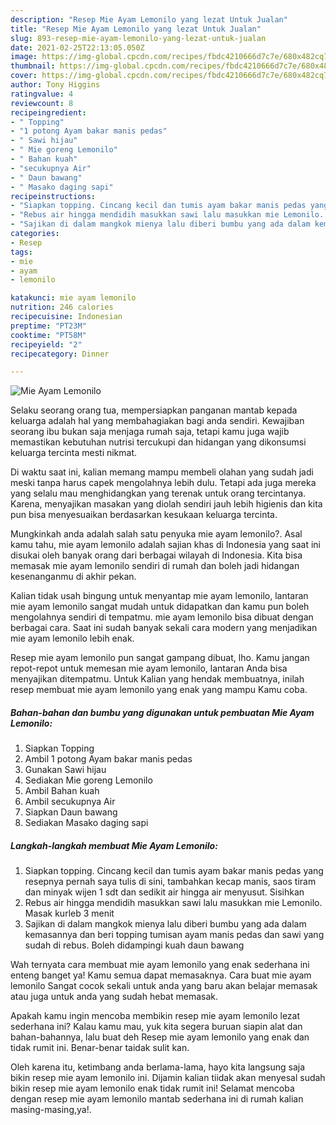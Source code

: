 ```yaml
---
description: "Resep Mie Ayam Lemonilo yang lezat Untuk Jualan"
title: "Resep Mie Ayam Lemonilo yang lezat Untuk Jualan"
slug: 893-resep-mie-ayam-lemonilo-yang-lezat-untuk-jualan
date: 2021-02-25T22:13:05.050Z
image: https://img-global.cpcdn.com/recipes/fbdc4210666d7c7e/680x482cq70/mie-ayam-lemonilo-foto-resep-utama.jpg
thumbnail: https://img-global.cpcdn.com/recipes/fbdc4210666d7c7e/680x482cq70/mie-ayam-lemonilo-foto-resep-utama.jpg
cover: https://img-global.cpcdn.com/recipes/fbdc4210666d7c7e/680x482cq70/mie-ayam-lemonilo-foto-resep-utama.jpg
author: Tony Higgins
ratingvalue: 4
reviewcount: 8
recipeingredient:
- " Topping"
- "1 potong Ayam bakar manis pedas"
- " Sawi hijau"
- " Mie goreng Lemonilo"
- " Bahan kuah"
- "secukupnya Air"
- " Daun bawang"
- " Masako daging sapi"
recipeinstructions:
- "Siapkan topping. Cincang kecil dan tumis ayam bakar manis pedas yang resepnya pernah saya tulis di sini, tambahkan kecap manis, saos tiram dan minyak wijen 1 sdt dan sedikit air hingga air menyusut. Sisihkan"
- "Rebus air hingga mendidih masukkan sawi lalu masukkan mie Lemonilo. Masak kurleb 3 menit"
- "Sajikan di dalam mangkok mienya lalu diberi bumbu yang ada dalam kemasannya dan beri topping tumisan ayam manis pedas dan sawi yang sudah di rebus. Boleh didampingi kuah daun bawang"
categories:
- Resep
tags:
- mie
- ayam
- lemonilo

katakunci: mie ayam lemonilo 
nutrition: 246 calories
recipecuisine: Indonesian
preptime: "PT23M"
cooktime: "PT58M"
recipeyield: "2"
recipecategory: Dinner

---
```



![Mie Ayam Lemonilo](https://img-global.cpcdn.com/recipes/fbdc4210666d7c7e/680x482cq70/mie-ayam-lemonilo-foto-resep-utama.jpg)

Selaku seorang orang tua, mempersiapkan panganan mantab kepada keluarga adalah hal yang membahagiakan bagi anda sendiri. Kewajiban seorang ibu bukan saja menjaga rumah saja, tetapi kamu juga wajib memastikan kebutuhan nutrisi tercukupi dan hidangan yang dikonsumsi keluarga tercinta mesti nikmat.

Di waktu  saat ini, kalian memang mampu membeli olahan yang sudah jadi meski tanpa harus capek mengolahnya lebih dulu. Tetapi ada juga mereka yang selalu mau menghidangkan yang terenak untuk orang tercintanya. Karena, menyajikan masakan yang diolah sendiri jauh lebih higienis dan kita pun bisa menyesuaikan berdasarkan kesukaan keluarga tercinta. 



Mungkinkah anda adalah salah satu penyuka mie ayam lemonilo?. Asal kamu tahu, mie ayam lemonilo adalah sajian khas di Indonesia yang saat ini disukai oleh banyak orang dari berbagai wilayah di Indonesia. Kita bisa memasak mie ayam lemonilo sendiri di rumah dan boleh jadi hidangan kesenanganmu di akhir pekan.

Kalian tidak usah bingung untuk menyantap mie ayam lemonilo, lantaran mie ayam lemonilo sangat mudah untuk didapatkan dan kamu pun boleh mengolahnya sendiri di tempatmu. mie ayam lemonilo bisa dibuat dengan berbagai cara. Saat ini sudah banyak sekali cara modern yang menjadikan mie ayam lemonilo lebih enak.

Resep mie ayam lemonilo pun sangat gampang dibuat, lho. Kamu jangan repot-repot untuk memesan mie ayam lemonilo, lantaran Anda bisa menyajikan ditempatmu. Untuk Kalian yang hendak membuatnya, inilah resep membuat mie ayam lemonilo yang enak yang mampu Kamu coba.

<!--inarticleads1-->

##### Bahan-bahan dan bumbu yang digunakan untuk pembuatan Mie Ayam Lemonilo:

1. Siapkan  Topping
1. Ambil 1 potong Ayam bakar manis pedas
1. Gunakan  Sawi hijau
1. Sediakan  Mie goreng Lemonilo
1. Ambil  Bahan kuah
1. Ambil secukupnya Air
1. Siapkan  Daun bawang
1. Sediakan  Masako daging sapi




<!--inarticleads2-->

##### Langkah-langkah membuat Mie Ayam Lemonilo:

1. Siapkan topping. Cincang kecil dan tumis ayam bakar manis pedas yang resepnya pernah saya tulis di sini, tambahkan kecap manis, saos tiram dan minyak wijen 1 sdt dan sedikit air hingga air menyusut. Sisihkan
1. Rebus air hingga mendidih masukkan sawi lalu masukkan mie Lemonilo. Masak kurleb 3 menit
1. Sajikan di dalam mangkok mienya lalu diberi bumbu yang ada dalam kemasannya dan beri topping tumisan ayam manis pedas dan sawi yang sudah di rebus. Boleh didampingi kuah daun bawang




Wah ternyata cara membuat mie ayam lemonilo yang enak sederhana ini enteng banget ya! Kamu semua dapat memasaknya. Cara buat mie ayam lemonilo Sangat cocok sekali untuk anda yang baru akan belajar memasak atau juga untuk anda yang sudah hebat memasak.

Apakah kamu ingin mencoba membikin resep mie ayam lemonilo lezat sederhana ini? Kalau kamu mau, yuk kita segera buruan siapin alat dan bahan-bahannya, lalu buat deh Resep mie ayam lemonilo yang enak dan tidak rumit ini. Benar-benar taidak sulit kan. 

Oleh karena itu, ketimbang anda berlama-lama, hayo kita langsung saja bikin resep mie ayam lemonilo ini. Dijamin kalian tiidak akan menyesal sudah bikin resep mie ayam lemonilo enak tidak rumit ini! Selamat mencoba dengan resep mie ayam lemonilo mantab sederhana ini di rumah kalian masing-masing,ya!.

